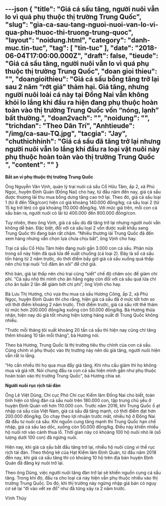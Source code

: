 ---json
{
    "title": "Giá cá sấu tăng, người nuôi vẫn lo vì quá phụ thuộc thị trường Trung Quốc",
    "slug": "gia-ca-sau-tang-nguoi-nuoi-van-lo-vi-qua-phu-thuoc-thi-truong-trung-quoc",
    "layout": "noidung.html",
    "category": "danh-muc.tin-tuc",
    "tag": [
        "tin-tuc"
    ],
    "date": "2018-06-04T17:00:00.000Z",
    "draft": false,
    "tieude": "Giá cá sấu tăng, người nuôi vẫn lo vì quá phụ thuộc thị trường Trung Quốc",
    "doan gioi thieu": "",
    "doangioithieu": "Giá cá sấu bỗng tăng trở lại sau 2 năm “rớt giá” thảm hại. Giá tăng, nhưng người nuôi loài cá này tại Đồng Nai vẫn không khỏi lo lắng khi đầu ra hiện đang phụ thuộc hoàn toàn vào thị trường Trung Quốc vốn “nóng, lạnh” bất thường.",
    "doan2vach": "",
    "noidung": "",
    "trichdan": "Theo Dân Trí",
    "Anhtieude": "/img/ca-sau-TQ.jpg",
    "tacgia": "Jay",
    "chuthichhinh": "Giá cá sấu đã tăng trở lại nhưng người nuôi vẫn lo lắng khi đầu ra loại vật nuôi này phụ thuộc hoàn toàn vào thị trường Trung Quốc ",
    "__content__": ""
}
---
<p><span style="font-size:14px"><strong>Bất an v&igrave; phụ thuộc thị trường Trung Quốc</strong></span></p>

<p><span style="font-size:14px">&Ocirc;ng Nguyễn Văn Vịnh, quản l&yacute; trại nu&ocirc;i c&aacute; sấu Cổ Hữu T&acirc;m, ấp 2, x&atilde; Ph&uacute; Ngọc, huyện Định Qu&aacute;n (Đồng Nai) cho hay, từ đầu năm đến nay, gi&aacute; c&aacute; sấu được thương l&aacute;i thu mua bỗng dưng tăng cao trở lại. Theo đ&oacute;, gi&aacute; c&aacute; sấu loại 1 (từ 8 đến 15kg/con) hiện c&oacute; gi&aacute; khoảng 140.000 đồng/kg; c&aacute; sấu loại 2 (từ 15 kg trở l&ecirc;n) c&oacute; gi&aacute; khoảng 110.000 đồng/kg. Với mức gi&aacute; tr&ecirc;n, mỗi con c&aacute; sấu b&aacute;n ra, người nu&ocirc;i c&oacute; l&atilde;i từ 400.000 đến 800.000 đồng/con.</span></p>

<p><span style="font-size:14px">Tuy nhi&ecirc;n, theo &ocirc;ng Vịnh, gi&aacute; c&aacute; sấu d&ugrave; đ&atilde; tăng trở lại nhưng người nu&ocirc;i vẫn kh&ocirc;ng dễ b&aacute;n. Đặc biệt, đối với c&aacute; sấu loại 2 vốn được xuất khẩu sang Trung Quốc th&igrave; đang b&aacute;n rất chậm. &ldquo;Nhiều thương l&aacute;i Trung Quốc đ&atilde; đến xem h&agrave;ng nhưng vẫn chọn lựa chưa chịu bắt&rdquo;, &ocirc;ng Vịnh cho hay.</span></p>

<p><span style="font-size:14px">Trại c&aacute; sấu Cổ Hữu T&acirc;m hiện đang nu&ocirc;i gần 3.000 con c&aacute; sấu. Ph&acirc;n nửa trong số n&agrave;y hiện đ&atilde; qu&aacute; lứa để xuất chuồng (c&aacute; loại 2). Đ&acirc;y l&agrave; số c&aacute; sấu tồn h&agrave;ng từ 2 năm trước, do thời điểm bấy giờ gi&aacute; c&aacute; sấu xuống qu&aacute; thấp n&ecirc;n chủ trại nu&ocirc;i &ldquo;cố đấm ăn x&ocirc;i&rdquo; để chờ gi&aacute;.</span></p>

<p><span style="font-size:14px">Kh&oacute; b&aacute;n, gi&aacute; lại thấp n&ecirc;n chủ trại cũng &ldquo;siết&rdquo; chế độ chăm s&oacute;c để giảm chi ph&iacute;. &ldquo;C&aacute; sấu nhỏ th&igrave; m&igrave;nh cho ăn hằng ng&agrave;y c&ograve;n đối với c&aacute; sấu qu&aacute; lứa chỉ cho ăn tuần 2 lần để giảm bớt chi ph&iacute;&rdquo;, &ocirc;ng Vịnh cho hay.</span></p>

<p><span style="font-size:14px">B&agrave; Lưu Thị Hương, chủ vựa thu mua c&aacute; sấu Hương C&ocirc;ng, ấp 2, x&atilde; Ph&uacute; Ngọc, huyện Định Qu&aacute;n th&igrave; cho rằng, hiện gi&aacute; c&aacute; sấu đ&atilde; ở mức tốt hơn so với thời điểm khoảng 2 năm trước. Thời điểm trước, gi&aacute; c&aacute; sấu rớt th&ecirc; thảm từ mức hơn 200.000 đồng/kg xuống c&ograve;n 50.000 đồng/kg. B&agrave; Hương thừa nhận, hiện nay d&ugrave; gi&aacute; tốt nhưng hiện lượng h&agrave;ng xuất đi Trung Quốc kh&ocirc;ng nhiều.</span></p>

<p><span style="font-size:14px">&ldquo;Trước mỗi th&aacute;ng t&ocirc;i xuất khoảng 20 tấn c&aacute; sấu th&igrave; hiện nay cũng chỉ tăng th&ecirc;m khoảng 10 tấn mỗi th&aacute;ng&rdquo;, b&agrave; Hương n&oacute;i.</span></p>

<p><span style="font-size:14px">Theo b&agrave; Hương, Trung Quốc l&agrave; thị trường ti&ecirc;u thụ ch&iacute;nh của con c&aacute; sấu. Cũng ch&iacute;nh v&igrave; phụ thuộc v&agrave;o thị trường n&agrave;y n&ecirc;n d&ugrave; gi&aacute; tăng, người nu&ocirc;i hiện vẫn rất lo lắng.</span></p>

<p><span style="font-size:14px">&ldquo;Họ cần nhiều th&igrave; họ qua mua đẩy gi&aacute; tăng. Khi nhu cầu giảm th&igrave; họ kh&ocirc;ng mua v&agrave; gi&aacute; rớt. N&oacute;i chung đầu ra con c&aacute; sấu hiện m&igrave;nh gần như phụ thuộc ho&agrave;n to&agrave;n v&agrave;o thị trường Trung Quốc&rdquo;, b&agrave; Hương chia sẻ.</span></p>

<p><span style="font-size:14px"><strong>Người nu&ocirc;i rục rịch t&aacute;i đ&agrave;n</strong></span></p>

<p><span style="font-size:14px">&Ocirc;ng L&ecirc; Việt Dũng, Chi cục Ph&oacute; Chi cục Kiểm l&acirc;m Đồng Nai cho biết, to&agrave;n tỉnh hiện c&oacute; tổng đ&agrave;n c&aacute; sấu nu&ocirc;i tr&ecirc;n 180.000 con, tập trung chủ yếu ở huyện Định Qu&aacute;n với hơn 110.000 con. Trước năm 2016, khi Trung Quốc ồ ạt nhập c&aacute; sấu của Việt Nam, gi&aacute; c&aacute; sấu đ&atilde; tăng mạnh, c&oacute; thời điểm đạt hơn 200.000 đồng/kg. Do chạy theo lợi nhuận trước mắt, nhiều hộ ở Đồng Nai đ&atilde; đầu tư nu&ocirc;i c&aacute; sấu. Khi nguồn cung tăng mạnh th&igrave; Trung Quốc hạn chế nhập, gi&aacute; c&aacute; sấu lao dốc, xuống c&ograve;n 50.000 đồng/kg. Điều n&agrave;y khiến nhiều hộ nu&ocirc;i rơi v&agrave;o cảnh thua lỗ. Thời gian n&agrave;y c&oacute; khoảng 100 hộ nu&ocirc;i nhỏ lẻ (số lượng dưới 100 con) đ&atilde; ngừng nu&ocirc;i.</span></p>

<p><span style="font-size:14px">Hiện nay, khi gi&aacute; c&aacute; sấu bắt đầu tăng trở lại, nhiều hộ nu&ocirc;i cũng v&igrave; thế rục rịch t&aacute;i đ&agrave;n. Theo thống k&ecirc; của Hạt Kiểm l&acirc;m Định Qu&aacute;n, từ đầu năm 2018 đến nay, khi gi&aacute; c&aacute; sấu tăng th&igrave; c&oacute; khoảng 10 hộ tr&ecirc;n địa b&agrave;n huyện Định Qu&aacute;n đ&atilde; đăng k&yacute; nu&ocirc;i trở lại.</span></p>

<p><span style="font-size:14px">Theo &ocirc;ng Dũng, việc người nu&ocirc;i tăng đ&agrave;n trở lại sẽ khiến nguồn cung c&aacute; sấu tăng. Trong khi đ&oacute;, đầu ra cho loại c&aacute; n&agrave;y hiện vẫn phụ thuộc nhiều v&agrave;o thị trường Trung Quốc. Do đ&oacute;, khi thị trường n&agrave;y ngừng nhập gi&aacute; b&aacute;n c&oacute; nguy cơ sẽ lại &ldquo;đi v&agrave;o vết xe đổ&rdquo; như đ&atilde; từng xảy ra 2 năm trước.</span></p>

<p><span style="font-size:14px">Vĩnh Thủy&nbsp;</span></p>
